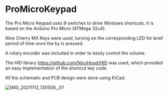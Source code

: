 # ProMicroKeypad

The Pro Micro Keypad uses 9 switches to drive Windows shortcuts.
It is based on the Arduino Pro Micro (ATMega 32u4).

Nine Cherry MX Keys were used, turning on the corresponding LED for brief period of time once the ky is pressed.

A rotary encoder was included in order to easily control the volume.

The HID library https://github.com/NicoHood/HID was used, which provided an easy implementation of the shortcut key code.

All the schematic and PCB design were done using KiCad.

![IMG_20211112_130509__01](https://user-images.githubusercontent.com/40772357/141386648-0b74f1af-5522-4a60-b79d-7141d7ba0363.jpg)
